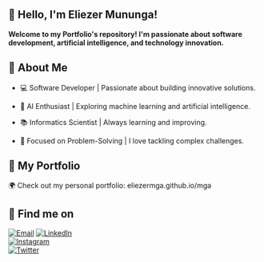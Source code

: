 ## 👋 Hello, I'm Eliezer Mununga!

**Welcome to my Portfolio's repository! I'm passionate about software development, artificial intelligence, and technology innovation.**

## 🚀 About Me

- 💻 Software Developer | Passionate about building innovative solutions.

- 🤖 AI Enthusiast | Exploring machine learning and artificial intelligence.

- 📚 Informatics Scientist | Always learning and improving.

- 🎯 Focused on Problem-Solving | I love tackling complex challenges.


## 🔗 My Portfolio

🌍 Check out my personal portfolio: eliezermga.github.io/mga



## 📱 Find me on

[![Email](https://img.shields.io/badge/Email-D14836?style=for-the-badge&logo=gmail&logoColor=white)](mailto:eliezermunung@outlook.fr)
[![LinkedIn](https://img.shields.io/badge/LinkedIn-0A66C2?style=for-the-badge&logo=linkedin&logoColor=white)](https://www.linkedin.com/in/eliezer-mununga-b3a776269/)  
[![Instagram](https://img.shields.io/badge/Instagram-E4405F?style=for-the-badge&logo=instagram&logoColor=white)](https://www.instagram.com/eliezer_mga/)  
[![Twitter](https://img.shields.io/badge/Twitter-1DA1F2?style=for-the-badge&logo=twitter&logoColor=white)](https://twitter.com/Eliezer_Mga)
